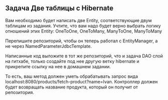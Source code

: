 Задача Две таблицы с Hibernate
---

Вам необходимо будет написать две Entity, соответствующие двум таблицам из задания. Учтите, что вам надо будет верно выбрать логику отношений этих Entity: OneToOne, OneToMany, ManyToOne, ManyToMany

Перепишите репозиторий, чтобы он теперь работал с EntityManager, а не через NamedParameterJdbcTemplate.

Написанные код выложите в тот же репозиторий, что и задача DAO слой на гитхабe, только создайте под нее другую ветку hibernate и прикрепите ссылку на нее в домашнем задании.



То есть, ваш метод должен уметь обрабатывать запрос вида localhost:8080/products/fetch-product?name=Ivan. Контроллер должен будет возвращать название продукта, который он получит от репозитория.